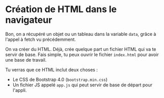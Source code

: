 # Création de HTML dans le navigateur

Bon, on a récupéré un objet ou un tableau dans la variable `data`, grâce à l'appel à fetch vu précédemment.

On va créer du HTML. Déjà, crée quelque part un fichier HTML qui va te servir de base. Fais simple, tu peux ouvrir le fichier `index.html` pour avoir une base de travail.

Tu verras que ce HTML inclut deux choses :
* Le CSS de Bootstrap 4.0 (`bootstrap.min.css`)
* Un fichier JS appelé `app.js` qui peut servir de base de départ pour l'appli.